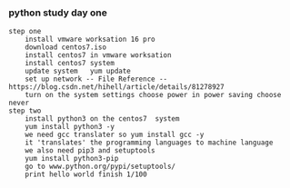 ### python study day one
    step one
        install vmware worksation 16 pro
        download centos7.iso
        install centos7 in vmware worksation
        install centos7 system
        update system   yum update
        set up network -- File Reference -- https://blog.csdn.net/hihell/article/details/81278927
        turn on the system settings choose power in power saving choose never
    step two
        install python3 on the centos7  system
        yum install python3 -y
        we need gcc translater so yum install gcc -y
        it 'translates' the programming languages to machine language
        we also need pip3 and setuptools
        yum install python3-pip
        go to www.python.org/pypi/setuptools/
        print hello world finish 1/100
